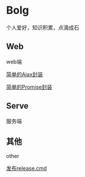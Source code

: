 # Bolg

个人爱好，知识积累，点滴成石

## Web

web端

[简单的Ajax封装](./web/Ajax/index.md)

[简单的Promise封装](web/Promise/PromiseClass.ts)

## Serve

服务端

## 其他

other

[发布release.cmd](./other/发布release.cmd)